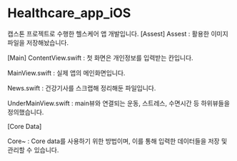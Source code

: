 # Healthcare_app_iOS
캡스톤 프로젝트로 수행한 헬스케어 앱 개발입니다.
[Assest]
Assest : 활용한 이미지 파일을 저장해놨습니다. 

[Main]
ContentView.swift : 첫 화면은 개인정보를 입력받는 칸입니다.

MainView.swift : 실제 앱의 메인화면입니다.

News.swift : 건강기사를 스크랩해 정리해둔 파일입니다.

UnderMainView.swift : main뷰와 연결되는 운동, 스트레스, 수면시간 등 하위뷰들을 정의했습니다.

[Core Data]

Core~ : Core data를 사용하기 위한 방법이며, 이를 통해 입력한 데이터들을 저장 및 관리할 수 있습니다.

